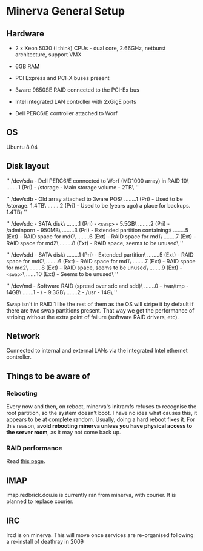 # Minerva General Setup




## Hardware


*  2 x Xeon 5030 (I think) CPUs - dual core, 2.66GHz, netburst architecture, support VMX

*  6GB RAM

*  PCI Express and PCI-X buses present

*  3ware 9650SE RAID connected to the PCI-Ex bus

*  Intel integrated LAN controller with 2xGigE ports

*  Dell PERC6/E controller attached to Worf

## OS

Ubuntu 8.04

## Disk layout

''
/dev/sda - Dell PERC6/E connected to Worf (MD1000 array) in RAID 10\\
........1 (Pri) - /storage - Main storage volume - 2TB\\
''

''
/dev/sdb - Old array attached to 3ware POS\\
........1 (Pri) - Used to be /storage. 1.4TB\\
........2 (Pri) - Used to be (years ago) a place for backups. 1.4TB\\
''

''
/dev/sdc - SATA disk\\
........1 (Pri) - `<swap>` - 5.5GB\\
........2 (Pri) - /adminporn - 950MB\\
........3 (Pri) - Extended partition containing:\\
........5 (Ext) - RAID space for md0\\
........6 (Ext) - RAID space for md1\\
........7 (Ext) - RAID space for md2\\
........8 (Ext) - RAID space, seems to be unused\\
''

''
/dev/sdd - SATA disk\\
........1 (Pri) - Extended partition\\
........5 (Ext) - RAID space for md0\\
........6 (Ext) - RAID space for md1\\
........7 (Ext) - RAID space for md2\\
........8 (Ext) - RAID space, seems to be unused\\
........9 (Ext) - `<swap>`\\
.......10 (Ext) - Seems to be unused\\
''

''
/dev/md - Software RAID (spread over sdc and sdd)\\
.......0 - /var/tmp - 14GB\\
.......1 - / - 9.3GB\\
.......2 - /usr - 14G\\
''

Swap isn't in RAID 1 like the rest of them as the OS will stripe it by default if there are two swap partitions present. That way we get the performance of striping without the extra point of failure (software RAID drivers, etc).

## Network

Connected to internal and external LANs via the integrated Intel ethernet controller.


## Things to be aware of

### Rebooting

Every now and then, on reboot, minerva's initramfs refuses to recognise the root partition, so the system doesn't boot. I have no idea what causes this, it appears to be at complete random. Usually, doing a hard reboot fixes it. For this reason, **avoid rebooting minerva unless you have physical access to the server room**, as it may not come back up.

### RAID performance

Read [this page](/legacy/procedures/minervastorage).

## IMAP

imap.redbrick.dcu.ie is currently ran from minerva, with courier. It is planned to replace courier.


## IRC

Ircd is on minerva. This will move once services are re-organised following a re-install of deathray in 2009
